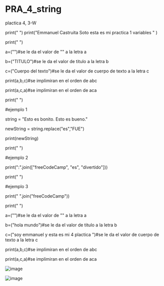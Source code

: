 # PRA_4_string
plactica 4, 3-W

print(" ")
print("Emmanuel Castruita Soto esta es mi practica 1 variables " )

print(" ")

a=("")#se le da el valor de "" a la letra a

b=("TITULO")#se le da el valor de titulo a la letra b

c=("Cuerpo del texto")#se le da el valor de cuerpo de texto  a la letra c

print(a,b,c)#se implimiran en el orden de abc

print(a,c,a)#se implimiran en el orden de aca

print(" ")

#ejemplo 1

string = "Esto es bonito. Esto es bueno."

newString = string.replace("es","FUE")

print(newString)

print(" ")

#ejemplo 2

print(":".join(["freeCodeCamp", "es", "divertido"]))

print(" ")

#ejemplo 3

print(" ".join("freeCodeCamp"))

print(" ")

a=("")#se le da el valor de "" a la letra a

b=("hola mundo")#se le da el valor de titulo a la letra b

c=("soy emmanuel y esta es mi 4 plactica ")#se le da el valor de cuerpo de texto  a la letra c

print(a,b,c)#se implimiran en el orden de abc

print(a,c,a)#se implimiran en el orden de aca

![image](https://github.com/user-attachments/assets/1f2f4071-c7f7-4a91-8e55-c2bfa41f05af)

![image](https://github.com/user-attachments/assets/e0392ecc-bb76-4dfe-89e7-9b45e56f33c2)

